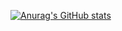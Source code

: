 [![Anurag's GitHub stats](https://github-readme-stats.vercel.app/api?username=trumanwp)](https://github.com/anuraghazra/github-readme-stats)
